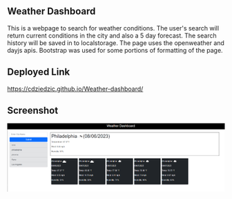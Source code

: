 ## Weather Dashboard

This is a webpage to search for weather conditions. The user's search will return current conditions in the city and also a 5 day forecast. The search history will be saved in to localstorage. The page uses the openweather and dayjs apis. Bootstrap was used for some portions of formatting of the page.

## Deployed Link

https://cdziedzic.github.io/Weather-dashboard/

## Screenshot

![Alt text](./assets/image.png)